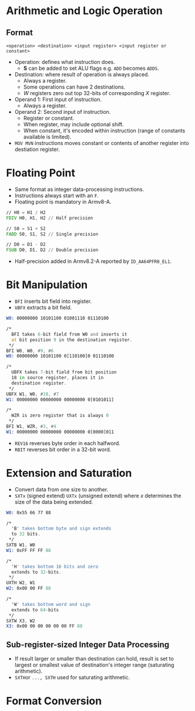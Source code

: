<!--
  Author: NE- https://github.com/NE-
  Date: 2022 September 06
  Purpose: ARM64 Data Processing notes.
-->

# Arithmetic and Logic Operation
## Format
```
<operation> <destination> <input register> <input register or constant>
```
- Operation: defines what instruction does.
  - **S** can be added to set ALU flags e.g. `ADD` becomes `ADDS`.
- Destination: where result of operation is always placed.
  - Always a register.
  - Some operations can have 2 destinations.
  - *W* registers zero out top 32-bits of corresponding *X* register.
- Operand 1: First input of instruction.
  - Always a register.
- Operand 2: Second input of instruction.
  - Register or constant.
  - When register, may include optional shift.
  - When constant, it's encoded within instruction (range of constants available is limited).
- `MOV MVN`  instructions moves constant or contents of another register into destiation register.

# Floating Point
- Same format as integer data-processing instructions.
- Instructions always start with an `F`.
- Floating point is mandatory in Armv8-A.
```asm
// H0 = H1 / H2
FDIV H0, H1, H2 // Half precision

// S0 = S1 + S2
FADD S0, S1, S2 // Single precision

// D0 = D1 - D2
FSUB D0, D1, D2 // Double precision
```
- Half-precision added in Armv8.2-A reported by `ID_AA64PFR0_EL1`.

# Bit Manipulation
- `BFI` inserts bit field into register.
- `UBFX` extracts a bit field.
```asm
W0: 00000000 10101100 01001110 01110100

/*
  BFI takes 6-bit field from W0 and inserts it 
  at bit position 9 in the destination register.
 */
BFI W0, W0, #9, #6
W0: 00000000 10101100 0[110100]0 01110100

/*
  UBFX takes 7-bit field from bit position
  18 in source register, places it in 
  destination register.
 */
UBFX W1, W0, #18, #7
W1: 00000000 00000000 00000000 0[0101011]

/*
  WZR is zero register that is always 0
 */
BFI W1, WZR, #3, #4
W1: 00000000 00000000 00000000 0[0000]011
```
- `REV16` reverses byte order in each halfword.
- `RBIT` reverses bit order in a 32-bit word.

# Extension and Saturation
- Convert data from one size to another.
- `SXTx` (signed extend) `UXTx` (unsigned extend) where *x* determines the size of the data being extended.
```asm
W0: 0x55 66 77 88

/*
  'B' takes bottom byte and sign extends
  to 32 bits.
 */
SXTB W1, W0
W1: 0xFF FF FF 88

/*
  'H' takes bottom 16 bits and zero
  extends to 32-bits.
 */
UXTH W2, W1
W2: 0x00 00 FF 88

/*
  'W' takes bottom word and sign
  extends to 64-bits
 */
SXTW X3, W2
X3: 0x00 00 00 00 00 00 FF 88
```

## Sub-register-sized Integer Data Processing
- If result larger or smaller than destination can hold, result is set to largest or smallest value of destination's integer range (saturating arithmetic).
- `SXTH`or `..., SXTH` used for saturating arithmetic.

# Format Conversion

